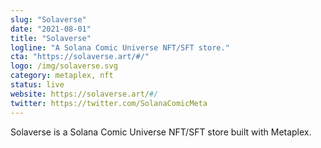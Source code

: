 ```yaml
---
slug: "Solaverse"
date: "2021-08-01"
title: "Solaverse"
logline: "A Solana Comic Universe NFT/SFT store."
cta: "https://solaverse.art/#/"
logo: /img/solaverse.svg
category: metaplex, nft
status: live
website: https://solaverse.art/#/
twitter: https://twitter.com/SolanaComicMeta
---
```


Solaverse is a Solana Comic Universe NFT/SFT store built with Metaplex.